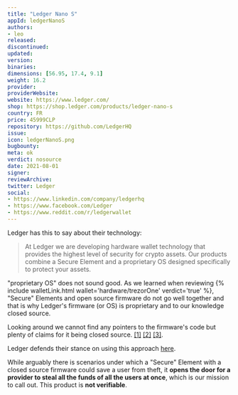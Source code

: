 ```yaml
---
title: "Ledger Nano S"
appId: ledgerNanoS
authors:
- leo
released: 
discontinued: 
updated: 
version: 
binaries: 
dimensions: [56.95, 17.4, 9.1]
weight: 16.2
provider: 
providerWebsite: 
website: https://www.ledger.com/
shop: https://shop.ledger.com/products/ledger-nano-s
country: FR
price: 45999CLP
repository: https://github.com/LedgerHQ
issue: 
icon: ledgerNanoS.png
bugbounty: 
meta: ok
verdict: nosource
date: 2021-08-01
signer: 
reviewArchive: 
twitter: Ledger
social: 
- https://www.linkedin.com/company/ledgerhq
- https://www.facebook.com/Ledger
- https://www.reddit.com/r/ledgerwallet
---
```


Ledger has this to say about their technology:

> At Ledger we are developing hardware wallet technology that provides the
  highest level of security for crypto assets. Our products combine a Secure
  Element and a proprietary OS designed specifically to protect your assets.

"proprietary OS" does not sound good. As we learned when reviewing
{% include walletLink.html wallet='hardware/trezorOne' verdict='true' %},
"Secure" Elements and open source firmware do not go well together and that is
why Ledger's firmware (or OS) is proprietary and to our knowledge closed source.

Looking around we cannot find any pointers to the firmware's code but plenty of
claims for it being closed source.
[[1]](https://www.reddit.com/r/ledgerwallet/comments/m4crxn/closedsource_firmware_code_and_potential_of/)
[[2]](https://www.reddit.com/r/ledgerwallet/comments/drycu3/close_source_nature_of_ledger_dangers/)
[[3]](https://www.reddit.com/r/Bitcoin/comments/h8n3rt/ledger_closed_source/).

Ledger defends their stance on using this approach
[here](https://www.ledger.com/secure-hardware-and-open-source).

While arguably there is scenarios under which a "Secure" Element with a closed
source firmware could save a user from theft, it **opens the door for a provider
to steal all the funds of all the users at once**, which is our mission to call
out. This product is **not verifiable**.
